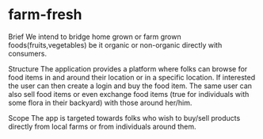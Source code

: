 # farm-fresh

Brief
We intend to bridge home grown or farm grown foods(fruits,vegetables) be it organic or non-organic directly with consumers.

Structure
The application provides a platform where folks can browse for food items in and around their location or in a specific 
location. If interested the user can then create a login and buy the food item. The same user can also sell food items or
even exchange food items (true for individuals with some flora in their backyard) with those around her/him. 

Scope
The app is targeted towards folks who wish to buy/sell products directly from local farms or from individuals around them. 

